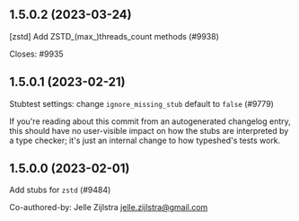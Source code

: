 ## 1.5.0.2 (2023-03-24)

[zstd] Add ZSTD_(max_)threads_count methods (#9938)

Closes: #9935

## 1.5.0.1 (2023-02-21)

Stubtest settings: change `ignore_missing_stub` default to `false` (#9779)

If you're reading about this commit from an autogenerated changelog entry, this should have no user-visible impact on how the stubs are interpreted by a type checker; it's just an internal change to how typeshed's tests work.

## 1.5.0.0 (2023-02-01)

Add stubs for `zstd` (#9484)

Co-authored-by: Jelle Zijlstra <jelle.zijlstra@gmail.com>

